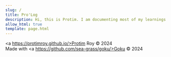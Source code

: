 ```yaml
---
slug: /
title: Pro'Log
description: Hi, this is Protim. I am documenting most of my learnings in the field of Computer Science here. 
allow_html: true
template: page.html
---
```








<a https://protimroy.github.io/>Protim Roy &copy; 2024<br>
Made with <a https://github.com/sea-grass/goku/>Goku &copy; 2024